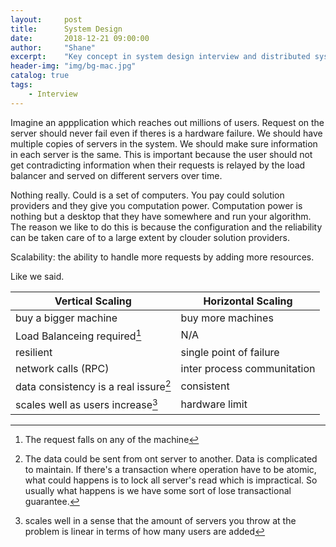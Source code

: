 ```yaml
---
layout:     post
title:      System Design
date:       2018-12-21 09:00:00
author:     "Shane"
excerpt:    "Key concept in system design interview and distributed system"
header-img: "img/bg-mac.jpg"
catalog: true
tags:
    - Interview
---
```


Imagine an appplication which reaches out millions of users. Request on the server should never fail even if theres is a hardware failure. We should have multiple copies of servers in the system. We should make sure information in each server is the same. This is important because the user should not get contradicting information when their requests is relayed by the load balancer and served on different servers over time.

Nothing really. Could is a set of computers. You pay could solution providers and they give you computation power. Computation power is nothing but a desktop that they have somewhere and run your algorithm. The reason we like to do this is because the configuration and the reliability can be taken care of to a large extent by clouder solution providers. 

Scalability: the ability to handle more requests by adding more resources.

Like we said.

| Vertical Scaling | Horizontal Scaling|
|------------------|-------------------|
|buy a bigger machine|buy more machines|
|Load Balanceing required[^1]|N/A|
|resilient|single point of failure|
|network calls (RPC)|inter process communitation|
|data consistency is a real issure[^2]|consistent|
|scales well as users increase[^3] |hardware limit|

[^1]: The request falls on any of the machine

[^2]: The data could be sent from ont server to another. Data is complicated to maintain. If there's a transaction where operation have to be atomic, what could happens is to lock all server's read which is impractical. So usually what happens is we have some sort of lose transactional guarantee.

[^3]: scales well in a sense that the amount of servers you throw at the problem is linear in terms of how many users are added




